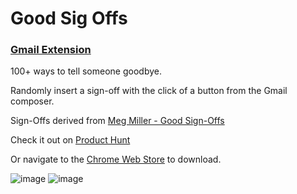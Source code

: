 # Good Sig Offs
### [Gmail Extension](https://chrome.google.com/webstore/detail/good-sign-offs-gmail-exte/cjnofdlhmemkhpblcjfebeifobamahle?ref=producthunt)

100+ ways to tell someone goodbye.

Randomly insert a sign-off with the click of a button from the Gmail composer.

Sign-Offs derived from [Meg Miller - Good Sign-Offs](https://www.are.na/meg-miller/good-sign-offs)

Check it out on [Product Hunt](https://www.producthunt.com/posts/good-sign-offs-gmail-extension)

Or navigate to the [Chrome Web Store](https://chrome.google.com/webstore/detail/good-sign-offs-gmail-exte/cjnofdlhmemkhpblcjfebeifobamahle?ref=producthunt) to download.

![image](https://ph-files.imgix.net/c345c057-add9-4b3e-ae85-8a927f780916?auto=format&auto=compress&codec=mozjpeg&cs=strip&w=608&h=380&fit=max&dpr=2)
![image](https://ph-files.imgix.net/2e89ac3f-a85e-4922-8d73-bbeeca5a6195?auto=format&auto=compress&codec=mozjpeg&cs=strip&w=608&h=380&fit=max&dpr=2)
